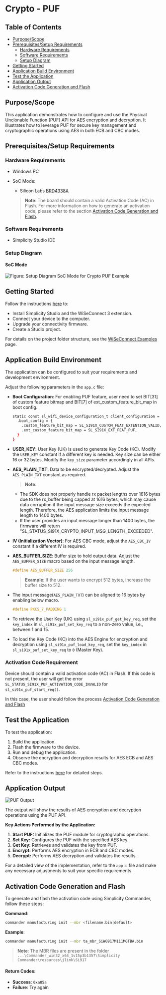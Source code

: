 # Crypto - PUF

## Table of Contents

- [Purpose/Scope](#purposescope)
- [Prerequisites/Setup Requirements](#prerequisitessetup-requirements)
  - [Hardware Requirements](#hardware-requirements)
  - [Software Requirements](#software-requirements)
  - [Setup Diagram](#setup-diagram)
- [Getting Started](#getting-started)
- [Application Build Environment](#application-build-environment)
- [Test the Application](#test-the-application)
- [Application Output](#application-output)
- [Activation Code Generation and Flash](#activation-code-generation-and-flash)

## Purpose/Scope

This application demonstrates how to configure and use the Physical Unclonable Function (PUF) API for AES encryption and decryption. It illustrates how to leverage PUF for secure key management and cryptographic operations using AES in both ECB and CBC modes.

## Prerequisites/Setup Requirements

### Hardware Requirements

- Windows PC
- SoC Mode:
  - Silicon Labs [BRD4338A](https://www.silabs.com/)

  > **Note**:
  The board should contain a valid Activation Code (AC) in Flash. For more information on how to generate an activation code, please refer to the section [Activation Code Generation and Flash](#activation-code-generation-and-flash).

### Software Requirements

- Simplicity Studio IDE

### Setup Diagram

#### SoC Mode 

  ![Figure: Setup Diagram SoC Mode for Crypto PUF Example](resources/readme/setup_dgm.png)

## Getting Started

Follow the instructions [here](https://docs.silabs.com/wiseconnect/latest/wiseconnect-getting-started/) to:

- Install Simplicity Studio and the WiSeConnect 3 extension.
- Connect your device to the computer.
- Upgrade your connectivity firmware.
- Create a Studio project.

For details on the project folder structure, see the [WiSeConnect Examples](https://docs.silabs.com/wiseconnect/latest/wiseconnect-examples/#example-folder-structure) page.

## Application Build Environment

The application can be configured to suit your requirements and development environment. 

Adjust the following parameters in the `app.c` file:

- **Boot Configuration**: For enabling PUF feature, user need to set BIT[31] of custom feature bitmap and 
    BIT[7] of ext_custom_feature_bit_map in boot config.

    ```sh
    static const sl_wifi_device_configuration_t client_configuration = {
      .boot_config = {
        .custom_feature_bit_map = SL_SI91X_CUSTOM_FEAT_EXTENTION_VALID,   // BIT[31] enabled
        .ext_custom_feature_bit_map = SL_SI91X_EXT_FEAT_PUF,              // BIT[7] enabled
      }
    }
    ```
- **USER_KEY**: User Key (UK) is used to generate Key Code (KC). Modify the `USER_KEY` constant if a different key is needed.
    Key size can be either 16 or 32 bytes. Modify the `key_size` parameter accordingly in all APIs.

- **AES_PLAIN_TXT**: Data to be encrypted/decrypted. Adjust the `AES_PLAIN_TXT` constant as required.
    > **Note**:
    - The SDK does not properly handle rx packet lengths over 1616 bytes due to the rx_buffer being capped at 1616 bytes, which may cause data corruption if the input message size exceeds the expected length. Therefore, the AES application limits the input message length to 1400 bytes.
    - If the user provides an input message longer than 1400 bytes, the firmware will return "SL_STATUS_SI91X_CRYPTO_INPUT_MSG_LENGTH_EXCEEDED".

- **IV (Initialization Vector)**: For AES CBC mode, adjust the `AES_CBC_IV` constant if a different IV is required.

- **AES_BUFFER_SIZE**: Buffer size to hold output data. Adjust the `AES_BUFFER_SIZE` macro based on the input message length.

  ```c
  #define AES_BUFFER_SIZE 256
  ```
  
  > **Example**: If the user wants to encrypt 512 bytes, increase the buffer size to 512.

- The input message(`AES_PLAIN_TXT`) can be aligned to 16 bytes by enabling below macro.

  ```c
  #define PKCS_7_PADDING 1
  ```

- To retrieve the User Key (UK) using `sl_si91x_puf_get_key_req`, set the `key_index` in `sl_si91x_puf_set_key_req` to a non-zero value, i.e., between 1 and 15.

- To load the Key Code (KC) into the AES Engine for encryption and decryption using `sl_si91x_puf_load_key_req`, set the `key_index` in `sl_si91x_puf_set_key_req` to `0` (Master Key).

### Activation Code Requirement

Device should contain a valid activation code (AC) in Flash. If this code is not present, the user will get the error `SL_STATUS_SI91X_PUF_ACTIVATION_CODE_INVALID` for `sl_si91x_puf_start_req()`.

In this case, the user should follow the process [Activation Code Generation and Flash](#activation-code-generation-and-flash)


## Test the Application

To test the application:

1. Build the application.
2. Flash the firmware to the device.
3. Run and debug the application.
4. Observe the encryption and decryption results for AES ECB and AES CBC modes.

Refer to the instructions [here](https://docs.silabs.com/wiseconnect/latest/wiseconnect-getting-started/) for detailed steps.

## Application Output

  ![PUF Output](resources/readme/output.png)

The output will show the results of AES encryption and decryption operations using the PUF API. 

**Key Actions Performed by the Application:**

1. **Start PUF:** Initializes the PUF module for cryptographic operations.
2. **Set Key:** Configures the PUF with the specified AES key.
3. **Get Key:** Retrieves and validates the key from PUF.
4. **Encrypt:** Performs AES encryption in ECB and CBC modes.
5. **Decrypt:** Performs AES decryption and validates the results.

For a detailed view of the implementation, refer to the `app.c` file and make any necessary adjustments to suit your specific requirements.

## Activation Code Generation and Flash
To generate and flash the activation code using Simplicity Commander, follow these steps:

**Command**: 
```sh
commander manufacturing init --mbr <filename.bin|default>
```

**Example**: 
```sh
commander manufacturing init --mbr ta_mbr_SiWG917M111MGTBA.bin
```

> **Note**: The MBR files are present in the folder `...\Commander_win32_x64_1v15p3b1357\Simplicity Commander\resources\jlink\Si917`

#### Return Codes:

- **Success**: `0xa05a`
- **Failure**: Try again

